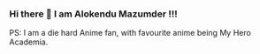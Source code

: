 ### Hi there 👋 I am Alokendu Mazumder !!!

<!--
**foxhound97/foxhound97** is a ✨ _special_ ✨ repository because its `README.md` (this file) appears on your GitHub profile.

Currently I working with Ericsson Global Artificial Intellegnce Accelerator (GAIA) as a R&D Engineering Intern. 
I am a Master's student @ IIT Jammu, persuing specialized CSE degree in feild of Data Science.

- 🔭 I’m currently working on Novel Image Quality Assesment Techniques and Hardware Acceleration for Deep Learning models.
- 🌱 I’m currently learning Stocahastic Deep Learning Models and Swarm Optimization Techniques.
- 👯 I’m looking to collaborate on reserachs mainly in feild of Computer Vision & Deep Learning.
- 🤔 I’m looking for help with Hardware Acceleration for Deep Learning.
- 💬 Ask me about Deep Learning, Probability & Statistics, Machine Learning, Advance Linear Algebra & Computer Vision.
- 📫 How to reach me: Email: 2019PCS0003@iitjammu.ac.in
- 😄 Well, I am An Electrical & CSE Engineer with a passion of learning & exploring the surroundings with a bit of sarcatic humour on my top.
- ⚡ In free time I prefer watching Anime, Sketching or Listening to 90's Blooywood Hits.
--> PS: I am a die hard Anime fan, with favourite anime being My Hero Academia.
